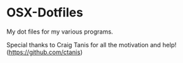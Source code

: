 # OSX-Dotfiles
My dot files for my various programs.

Special thanks to Craig Tanis for all the motivation and help! (https://github.com/ctanis)
